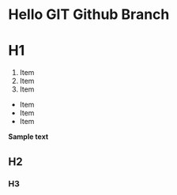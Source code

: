 # Hello GIT Github Branch

# H1

1. Item
2. Item
3. Item

* Item
* Item
* Item

__Sample text__
## H2
### H3
